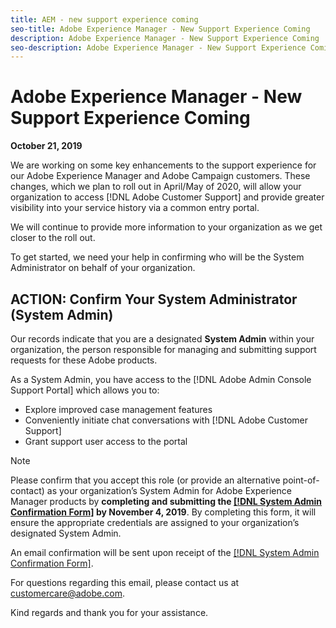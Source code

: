 ```yaml
---
title: AEM - new support experience coming
seo-title: Adobe Experience Manager - New Support Experience Coming
description: Adobe Experience Manager - New Support Experience Coming
seo-description: Adobe Experience Manager - New Support Experience Coming
---
```


# Adobe Experience Manager - New Support Experience Coming

**October 21, 2019**

We are working on some key enhancements to the support experience for our Adobe Experience Manager and Adobe Campaign customers. These changes, which we plan to roll out in April/May of 2020, will allow your organization to access [!DNL Adobe Customer Support] and provide greater visibility into your service history via a common entry portal.

We will continue to provide more information to your organization as we get closer to the roll out.  

To get started, we need your help in confirming who will be the System Administrator on behalf of your organization. 

## ACTION: Confirm Your System Administrator (System Admin) 

Our records indicate that you are a designated **System Admin** within your organization, the person responsible for managing and submitting support requests for these Adobe products.  

As a System Admin, you have access to the [!DNL Adobe Admin Console Support Portal] which allows you to:

* Explore improved case management features
* Conveniently initiate chat conversations with [!DNL Adobe Customer Support]
* Grant support user access to the portal

>[!NOTE]
>Please confirm that you accept this role (or provide an alternative point-of-contact) as your organization’s System Admin for Adobe Experience Manager products by **completing and submitting the [[!DNL System Admin Confirmation Form]](https://adobe.allegiancetech.com/cgi-bin/qwebcorporate.dll?idx=SSSVH6) by November 4, 2019**.
>By completing this form, it will ensure the appropriate credentials are assigned to your organization’s designated System Admin.  

An email confirmation will be sent upon receipt of the [[!DNL System Admin Confirmation Form]](https://adobe.allegiancetech.com/cgi-bin/qwebcorporate.dll?idx=SSSVH6).

For questions regarding this email, please contact us at customercare@adobe.com.

Kind regards and thank you for your assistance.

